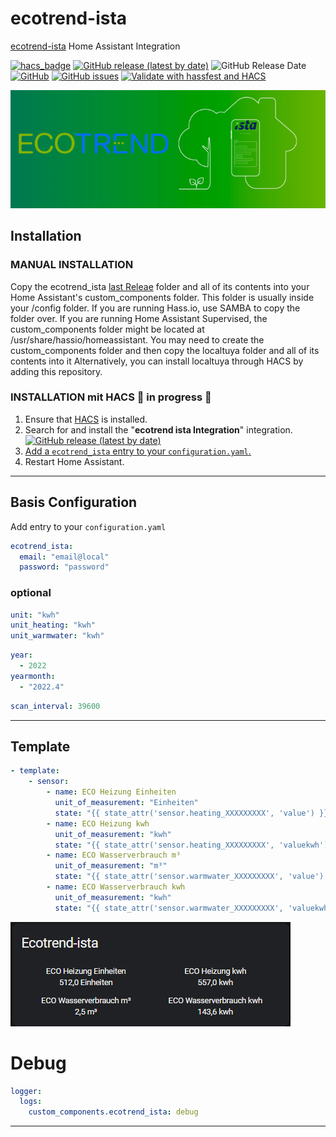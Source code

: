 # ecotrend-ista

[ecotrend-ista](https://ecotrend.ista.de/) Home Assistant Integration

[![hacs_badge](https://img.shields.io/badge/HACS-Default-orange.svg?style=for-the-badge&logo=appveyor)](https://github.com/custom-components/hacs)
[![GitHub release (latest by date)](https://img.shields.io/github/v/release/Ludy87/ecotrend-ista?style=for-the-badge&logo=appveyor)](https://github.com/Ludy87/ecotrend-ista/releases)
![GitHub Release Date](https://img.shields.io/github/release-date/Ludy87/ecotrend-ista?style=for-the-badge&logo=appveyor)
[![GitHub](https://img.shields.io/github/license/Ludy87/ecotrend-ista?style=for-the-badge&logo=appveyor)](LICENSE)
[![GitHub issues](https://img.shields.io/github/issues/Ludy87/ecotrend-ista?style=for-the-badge&logo=appveyor)](https://github.com/Ludy87/ecotrend-ista/issues)
[![Validate with hassfest and HACS](https://github.com/Ludy87/ecotrend-ista/actions/workflows/hassfest.yaml/badge.svg)](https://github.com/Ludy87/ecotrend-ista/actions/workflows/hassfest.yaml)

![ecotrend-ista](https://github.com/Ludy87/ecotrend-ista/blob/main/image/logo@2x.png?raw=true)

## Installation

### MANUAL INSTALLATION

Copy the ecotrend_ista [last Releae](https://github.com/Ludy87/ecotrend-ista/releases) folder and all of its contents into your Home Assistant's custom_components folder. This folder is usually inside your /config folder. If you are running Hass.io, use SAMBA to copy the folder over. If you are running Home Assistant Supervised, the custom_components folder might be located at /usr/share/hassio/homeassistant. You may need to create the custom_components folder and then copy the localtuya folder and all of its contents into it Alternatively, you can install localtuya through HACS by adding this repository.

### INSTALLATION mit HACS 🚧 in progress 🚧

1. Ensure that [HACS](https://hacs.xyz/) is installed.
2. Search for and install the "**ecotrend ista Integration**" integration. [![GitHub release (latest by date)](https://img.shields.io/github/v/release/Ludy87/ecotrend-ista?style=for-the-badge&logo=appveyor)](https://github.com/Ludy87/ecotrend-ista/releases)
3. [Add a `ecotrend_ista` entry to your `configuration.yaml`.](https://github.com/Ludy87/ecotrend-ista#basis-configuration)
4. Restart Home Assistant.

---

## Basis Configuration

Add entry to your `configuration.yaml`

```yaml
ecotrend_ista:
  email: "email@local"
  password: "password"
```

### optional

```yaml
unit: "kwh"
unit_heating: "kwh"
unit_warmwater: "kwh"
```

```yaml
year:
  - 2022
yearmonth:
  - "2022.4"
```

```yaml
scan_interval: 39600
```

---

## Template

```yaml
- template:
    - sensor:
        - name: ECO Heizung Einheiten
          unit_of_measurement: "Einheiten"
          state: "{{ state_attr('sensor.heating_XXXXXXXXX', 'value') }}"
        - name: ECO Heizung kwh
          unit_of_measurement: "kwh"
          state: "{{ state_attr('sensor.heating_XXXXXXXXX', 'valuekwh') }}"
        - name: ECO Wasserverbrauch m³
          unit_of_measurement: "m³"
          state: "{{ state_attr('sensor.warmwater_XXXXXXXXX', 'value') }}"
        - name: ECO Wasserverbrauch kwh
          unit_of_measurement: "kwh"
          state: "{{ state_attr('sensor.warmwater_XXXXXXXXX', 'valuekwh') }}"
```

![](./image/template.png)

# Debug

```yaml
logger:
  logs:
    custom_components.ecotrend_ista: debug
```

---
